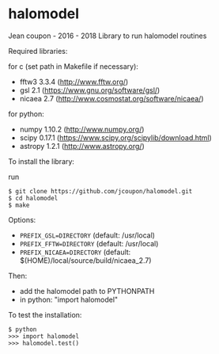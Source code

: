 # halomodel

Jean coupon - 2016 - 2018
Library to run halomodel routines

Required libraries:

for c (set path in Makefile if necessary):
- fftw3 3.3.4 (http://www.fftw.org/)
- gsl 2.1 (https://www.gnu.org/software/gsl/)
- nicaea 2.7 (http://www.cosmostat.org/software/nicaea/)

for python:
- numpy 1.10.2 (http://www.numpy.org/)
- scipy 0.17.1 (https://www.scipy.org/scipylib/download.html)
- astropy 1.2.1 (http://www.astropy.org/)

To install the library:

run
```
$ git clone https://github.com/jcoupon/halomodel.git
$ cd halomodel
$ make
```

Options:

- `PREFIX_GSL=DIRECTORY` (default: /usr/local)
- `PREFIX_FFTW=DIRECTORY` (default: /usr/local)
- `PREFIX_NICAEA=DIRECTORY` (default: $(HOME)/local/source/build/nicaea_2.7)


Then:
- add the halomodel path to PYTHONPATH
- in python: "import halomodel"

To test the installation:
```
$ python
>>> import halomodel
>>> halomodel.test()
```
